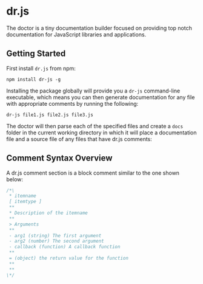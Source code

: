 # dr.js

The doctor is a tiny documentation builder focused on providing top notch documentation for JavaScript libraries and applications.

## Getting Started

First install `dr.js` from npm:

```
npm install dr-js -g
```

Installing the package globally will provide you a `dr-js` command-line executable, which means you can then generate documentation for any file with appropriate comments by running the following:

```
dr-js file1.js file2.js file3.js
```

The doctor will then parse each of the specified files and create a `docs` folder in the current working directory in which it will place a documentation file and a source file of any files that have dr.js comments:

## Comment Syntax Overview

A dr.js comment section is a block comment similar to the one shown below:

```js
/*\
 * itemname
 [ itemtype ]
 **
 * Description of the itemname
 **
 > Arguments
 **
 - arg1 (string) The first argument
 - arg2 (number) The second argument
 - callback (function) A callback function 
 **
 = (object) the return value for the function
 **
 **
\*/
```